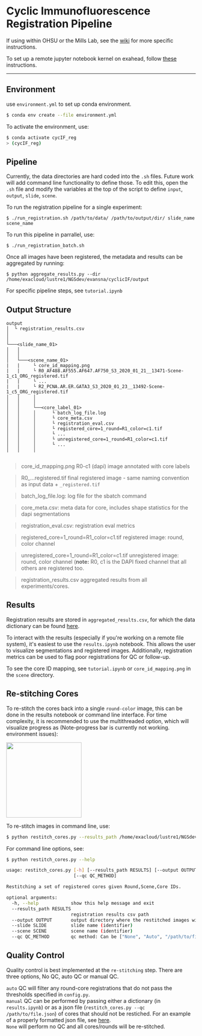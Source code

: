 # Cyclic Immunofluorescence Registration Pipeline

If using within OHSU or the Mills Lab, see the [wiki](https://github.com/nathanieljevans/cyclicIF_registration/wiki/Mills-Lab-Example) for more specific instructions. 

To set up a remote jupyter notebook kernel on exahead, follow [these](https://github.com/nathanieljevans/cyclicIF_registration/wiki/Exahead-Jupyter-Kernel-Instructions) instructions. 

--- 

## Environment 

use `environment.yml` to set up conda environment. 

```bash
$ conda env create --file environment.yml
```

To activate the environment, use: 
```bash
$ conda activate cycIF_reg
> (cycIF_reg) 
```
## Pipeline 

Currently, the data directories are hard coded into the `.sh` files. Future work will add command line functionality to define those. To edit this, open the `.sh` file and modify the variables at the top of the script to define `input`, `output`, `slide`, `scene`.

To run the registration pipeline for a single experiment: 

```$ ./run_registration.sh /path/to/data/ /path/to/output/dir/ slide_name scene_name```

To run this pipeline in parrallel, use: 

```$ ./run_registration_batch.sh```
 
Once all images have been registered, the metadata and results can be aggregated by running: 

```$ python aggregate_results.py --dir /home/exacloud/lustre1/NGSdev/evansna/cyclicIF/output```
 
For specific pipeline steps, see `tutorial.ipynb` 

## Output Structure

```
output
│  └ registration_results.csv 
│       
│
└───<slide_name_01>
│   │
│   │       
│   └───<scene_name_01>
|   |     └ core_id_mapping.png
|   |     └ R0_AF488.AF555.AF647.AF750_S3_2020_01_21__13471-Scene-1_c1_ORG_registered.tif
|   |     └ ... 
|   |     └ R2_PCNA.AR.ER.GATA3_S3_2020_01_23__13492-Scene-1_c5_ORG_registered.tif
│   │     │   
│   │     │
│   │     └──<core_label_01>
│   │     │      └ batch_log_file.log
│   │     │      └ core_meta.csv
│   │     │      └ registration_eval.csv
│   │     │      └ registered_core=1_round=R1_color=c1.tif
│   │     │      └ ...
│   │     │      └ unregistered_core=1_round=R1_color=c1.tif
│   │     │      └ ...
│   │     │
       
```

> core_id_mapping.png                         R0-c1 (dapi) image annotated with core labels   

> R0_...registered.tif                       final registered image - same naming convention as input data + `_registered.tif`  

> batch_log_file.log:                         log file for the sbatch command   

> core_meta.csv:                              meta data for core, includes shape statistics for the dapi segmentations   

> registration_eval.csv:                      registration eval metrics  

> registered_core=1_round=R1_color=c1.tif     registered image: round, color channel  

> unregistered_core=1_round=R1_color=c1.tif   unregistered image: round, color channel (**note:** R0, c1 is the DAPI fixed channel that all others are registered too.   

> registration_results.csv                    aggregated results from all experiments/cores.   


## Results 

Registration results are stored in `aggregated_results.csv`, for which the data dictionary can be found [here](https://github.com/nathanieljevans/cyclicIF_registration/blob/master/workflow/libs/data_dict.csv). 

To interact with the results (especially if you're working on a remote file system), it's easiest to use the `results.ipynb` notebook. This allows the user to visualize segmentations and registered images. Additionally, registration metrics can be used to flag poor registrations for QC or follow-up. 

To see the core ID mapping, see `tutorial.ipynb` or `core_id_mapping.png` in the `scene` directory. 

## Re-stitching Cores

To re-stitch the cores back into a single `round-color` image, this can be done in the results notebook or command line interface. For time complexity, it is recommended to use the multithreaded option, which will visualize progress as (Note-progress bar is currently not working. environment issues): 

<img src="./docs/img_stitching_prog2.gif" width="200">

To re-stitch images in command line, use: 

```bash 
$ python restitch_cores.py --results_path /home/exacloud/lustre1/NGSdev/evansna/cyclicIF/output/aggregated_results.csv --output /home/exacloud/lustre1/NGSdev/evansna/cyclicIF/output/S3/Scene-1/ --slide S3 --scene Scene-1 --qc None
```

For command line options, see: 

```bash
$ python restitch_cores.py --help

usage: restitch_cores.py [-h] [--results_path RESULTS] [--output OUTPUT] [--slide SLIDE] [--scene SCENE]
                         [--qc QC_METHOD]

Restitching a set of registered cores given Round,Scene,Core IDs.

optional arguments:
  -h, --help            show this help message and exit
  --results_path RESULTS
                        registration results csv path
  --output OUTPUT       output directory where the restitched images will be written to disk.
  --slide SLIDE         slide name (identifier)
  --scene SCENE         scene name (identifier)
  --qc QC_METHOD        qc method: Can be ["None", "Auto", "/path/to/file/with/line/sep/core/ids/to/filter"]
```

## Quality Control 

Quality control is best implemented at the `re-stitching` step. There are three options, No QC, auto QC or manual QC.   

`auto` QC will filter any round-core registrations that do not pass the thresholds specified in `config.py`.   
`manual` QC can be performed by passing either a dictionary (in `results.ipynb`) or as a json file (`restitch_cores.py --qc /path/to/file.json`) of cores that should not be restiched. For an example of a properly formatted json file, see [here](https://github.com/nathanieljevans/cyclicIF_registration/blob/master/workflow/scripts/manual_QC_example.json).  
`None` will perform no QC and all cores/rounds will be re-stitched.   

 
